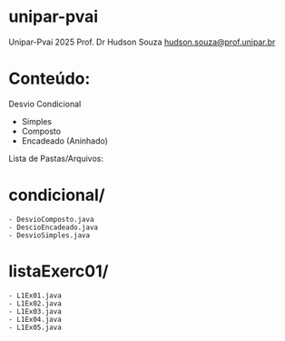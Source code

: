 # unipar-pvai
Unipar-Pvaí 2025
Prof. Dr Hudson Souza
hudson.souza@prof.unipar.br


# Conteúdo: 
Desvio Condicional 
- Simples
- Composto
- Encadeado (Aninhado)


Lista de Pastas/Arquivos:

# condicional/
	- DesvioComposto.java
	- DescioEncadeado.java
	- DesvioSimples.java

# listaExerc01/
	- L1Ex01.java
	- L1Ex02.java
	- L1Ex03.java
	- L1Ex04.java
	- L1Ex05.java
